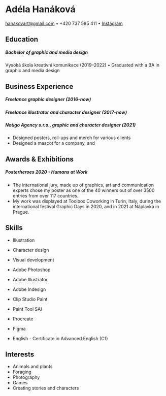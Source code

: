 # Adéla Hanáková
hanakovart@gmail.com • +420 737 585 411 • [Instagram](https://www.instagram.com/moramlug_/)

## Education

##### Bachelor of graphic and media design
Vysoká škola kreativní komunikace (2019–2022)
• Graduated with a BA in graphic and media design

## Business Experience

##### Freelance graphic designer (2016-now)

##### Freelance illustrator and character designer (2017-now)

##### Notigo Agency s.r.o., graphic and character designer (2021)
* Designed posters, roll-ups and merch for various clients
* Designed a mascot for a company, and 

## Awards & Exhibitions
##### Posterheroes 2020 - Humans at Work
* The international jury, made up of graphics, art and communication experts chose my poster as one of the 40 winners out of over 3500 entries from over 117 countries.
* My work was displayed at Toolbox Coworking in Turin, Italy, during the international festival Graphic Days in 2020, and in 2021 at Náplavka in Prague. 

## Skills
* Illustration
* Character design
* Visual development

* Adobe Photoshop
* Adobe Illustrator
* Adobe Indesign
* Clip Studio Paint
* Paint Tool SAI
* Procreate
* Figma

* English - Certificate in Advanced English (C1)

## Interests
* Animals and plants
* Foraging
* Photography
* Games
* Creating stories and characters
